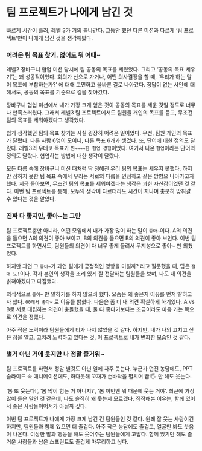 # 팀 프로젝트가 나에게 남긴 것

빠르게 시간이 흘러, 레벨 3가 거의 끝나간다. 그동안 했던 다른 미션과 다르게 ‘팀 프로젝트’만이 나에게 남긴 것을 생각해봤다.

### 어려운 팀 목표 찾기. 없어도 뭐 어때~

레벨2 장바구니 협업 미션 당시에 팀 공동의 목표를 세웠었다. 그리고 ‘공동의 목표 세우기’는 꽤 성공적이었다. 회의가 산으로 가거나, 어떤 의사결정을 할 때, ‘우리가 하는 말이 목표에 부합하는가?’ 에 대해 고민하고 올바른 길로 나아갔다. 정답이 없는 사안에 대해서도, 공동의 목표를 기준으로 길을 찾아갔다.

장바구니 협업 미션에서 내가 가장 크게 얻은 것이 공동의 목표를 세운 것일 정도로 너무나 만족스러웠다. 그래서 레벨3 팀 프로젝트에서도 팀원들 개인의 목표를 듣고, 무조건 팀의 목표를 세워야겠다고 생각했다.

쉽게 생각했던 팀의 목표 찾기는 사실 굉장히 어려운 일이었다. 우선, 팀원 개인의 목표가 달랐다. 다른 사람 6명이 모이니, 다른 목표 6개가 생겼다. 또, 단어에 대한 정의도 달랐다. 레벨3의 우테코 목표가 `찐~~~~한 협업 경험`이었다. 여기서 나온 `협업`이라는 단어의 정의도 달랐다. 협업하는 방법에 대한 생각이 달랐다.

모든 다름 속에 장바구니 미션 때처럼 딱 정해진 우리 팀의 목표는 세우지 못했다. 하지만 정하지 못한 팀 목표 속에서 우리는 서로의 다름을 인정하고 같은 방향으 나아가고자 했다. 지금 돌아보면, 무조건 팀의 목표를 세워야겠다는 생각은 과한 자신감이었던 것 같다. 이번 팀 프로젝트를 통해, 모두의 생각이 다르더라도 시간이 지나며 충분히 맞춰갈 수 있다는 것을 알았다.

### 진짜 다 좋지만, 좋아~는 그만

팀 프로젝트뿐만 아니라, 어떤 모임에서 내가 가장 많이 하는 말이 `좋아~`이다. A의 의견을 들으면 A의 의견이 좋아 보이고, B의 의견을 들으면 B의 의견이 좋아 보인다. 이번 팀 프로젝트를 하면서도, 팀원들의 의견이 다 너무 좋게 들려서 무지성으로 좋아~ 만 외쳤었다.

하지만 과연 그 `좋아~`가 과연 팀에게 긍정적인 영향을 미칠까? 라고 질문했을 때, 답은 `절대 노!`이다. 각자 본인의 생각을 조리 있게 잘 전달하는 팀원들을 보며, 나도 내 의견을 밝혀야겠다고 다짐했다.

의식적으로 `좋아~` 만 말하기를 하지 않으려 했다. 요즘은 왜 좋은지 이유를 먼저 밝히고자 했다. `00해서 좋아~` 로 이유를 밝혔다. 다음은 좀 더 내 의견 확실하게 하기였다. A vs B로 서로 대립하는 의견이 충돌했을 때, 둘 다 좋다기보다는 조금이라도 마음 가는 쪽으로 의견을 정했다.

아주 작은 노력이라 팀원들에게 티가 나지 않았을 것 같다. 하지만, 내가 나의 고치고 싶은 점을 알고, 고치려 노력하고 있다는 것, 이 프로젝트로 내가 변화한 모습인 것 같다.

### 별거 아닌 거에 웃지만 나 정말 즐거워~

팀 프로젝트를 하면서 정말 별것도 아닌 일에 자주 웃는다. 누군가 던진 농담에도, PPT 슬라이드 속 애니메이션에도, 하다못해 꼬재가 손바닥을 펼치며 빰!🖐 만 해도 웃는다. 

‘봄 또 웃는다!’, ‘봄 많이 힘든 거 아니지?’, ‘봄 이번엔 뭐 때문에 웃는 거야’. 최근에 가장 많이 들은 말인 것 같은데, 나도 솔직히 왜 웃는지 모르겠다. 짐작해본 이유는, 함께 있어서 좋은 사람들이어서가 아닐까 싶다. 

이번 팀 프로젝트가 나에게 가장 크게 남긴 건 팀원들인 것 같다. 원래 잘 웃는 사람이긴 하지만, 팀원들과 함께 있으면 더 즐겁다. 아주 작은 농담에도 즐겁고, 얼굴만 봐도 웃음이 나온다. 이상한 말과 행동을 해도 웃어주는 팀원들에게 고맙다. 함께 있기만 해도 즐거운 사람들과 남은 스프린트도 즐겁게 마무리하고 싶다.
